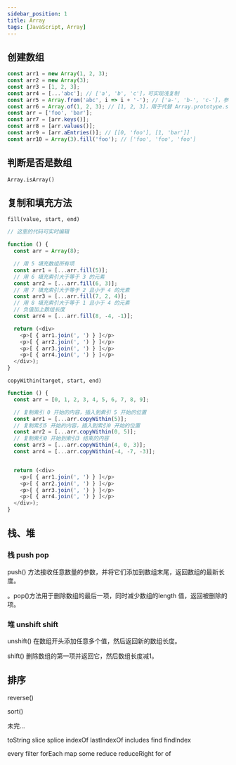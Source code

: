 ```yaml
---
sidebar_position: 1
title: Array
tags: [JavaScript, Array]
---
```


## 创建数组

```js
const arr1 = new Array(1, 2, 3);
const arr2 = new Array(3);
const arr3 = [1, 2, 3];
const arr4 = [...'abc']; // ['a', 'b', 'c']，可实现浅复制
const arr5 = Array.from('abc', i => i + '-'); // ['a-', 'b-', 'c-']，参数为可迭代对象，第二个函数参数会迭代数组的每一项（可对其进行二次处理）。可实现浅复制
const arr6 = Array.of(1, 2, 3); // [1, 2, 3]，用于代替 Array.prototype.slice.call(arguments)
const arr = ['foo', 'bar'];
const arr7 = [arr.keys()];
const arr8 = [arr.values()];
const arr9 = [arr.aEntries()]; // [[0, 'foo'], [1, 'bar']]
const arr10 = Array(3).fill('foo'); // ['foo', 'foo', 'foo']
```
## 判断是否是数组

`Array.isArray()`

## 复制和填充方法

`fill(value, start, end)`

```js live
// 这里的代码可实时编辑

function () {
  const arr = Array(8);

  // 用 5 填充数组所有项
  const arr1 = [...arr.fill(5)];
  // 用 6 填充索引大于等于 3 的元素
  const arr2 = [...arr.fill(6, 3)];
  // 用 7 填充索引大于等于 2 且小于 4 的元素
  const arr3 = [...arr.fill(7, 2, 4)];
  // 用 8 填充索引大于等于 1 且小于 4 的元素
  // 负值加上数组长度
  const arr4 = [...arr.fill(8, -4, -1)];

  return (<div>
    <p>[ { arr1.join(', ') } ]</p>
    <p>[ { arr2.join(', ') } ]</p>
    <p>[ { arr3.join(', ') } ]</p>
    <p>[ { arr4.join(', ') } ]</p>
  </div>);
}
```

`copyWithin(target, start, end)`

```js live
function () {
  const arr = [0, 1, 2, 3, 4, 5, 6, 7, 8, 9];

  // 复制索引 0 开始的内容，插入到索引 5 开始的位置
  const arr1 = [...arr.copyWithin(5)];
  // 复制索引5 开始的内容，插入到索引0 开始的位置
  const arr2 = [...arr.copyWithin(0, 5)];
  // 复制索引0 开始到索引3 结束的内容
  const arr3 = [...arr.copyWithin(4, 0, 3)];
  const arr4 = [...arr.copyWithin(-4, -7, -3)];


  return (<div>
    <p>[ { arr1.join(', ') } ]</p>
    <p>[ { arr2.join(', ') } ]</p>
    <p>[ { arr3.join(', ') } ]</p>
    <p>[ { arr4.join(', ') } ]</p>
  </div>);
}
```

## 栈、堆

### 栈 push pop

push() 方法接收任意数量的参数，并将它们添加到数组末尾，返回数组的最新长度。

。pop()方法用于删除数组的最后一项，同时减少数组的length 值，返回被删除的项。

### 堆 unshift shift

unshift() 在数组开头添加任意多个值，然后返回新的数组长度。

shift() 删除数组的第一项并返回它，然后数组长度减1。

## 排序

reverse()

sort()

未完...

toString
slice
splice
indexOf
lastIndexOf
includes
find
findIndex

every
filter
forEach
map
some
reduce
reduceRight
for of